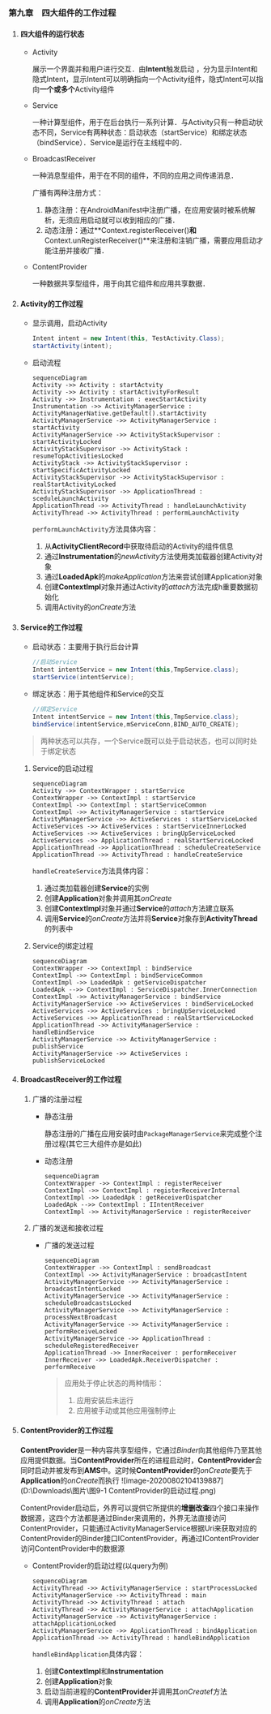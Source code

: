 ### 第九章　四大组件的工作过程

1. #### 四大组件的运行状态

   - Activity

     展示一个界面并和用户进行交互．由**Intent**触发启动 ，分为显示Intent和隐式Intent，显示Intent可以明确指向一个Activity组件，隐式Intent可以指向**一个或多个**Activity组件

   - Service

     一种计算型组件，用于在后台执行一系列计算．与Activity只有一种启动状态不同，Service有两种状态：启动状态（startService）和绑定状态（bindService）．Service是运行在主线程中的．

   - BroadcastReceiver

     一种消息型组件，用于在不同的组件，不同的应用之间传递消息．

     广播有两种注册方式：

     1. 静态注册：在AndroidManifest中注册广播，在应用安装时被系统解析，无须应用启动就可以收到相应的广播．
     2. 动态注册：通过**Context.registerReceiver()**和**Context.unRegisterReceiver()**来注册和注销广播，需要应用启动才能注册并接收广播．

   - ContentProvider

     一种数据共享型组件，用于向其它组件和应用共享数据．

2. #### Activity的工作过程

   - 显示调用，启动Activity

     ```java
     Intent intent = new Intent(this, TestActivity.Class);
     startActivity(intent);
     ```

   - 启动流程

     ```mermaid
     sequenceDiagram
     Activity ->> Activity : startActvity
     Activity ->> Activity : startActivityForResult
     Activity ->> Instrumentation : execStartActivity
     Instrumentation ->> ActivityManagerService : ActivityManagerNative.getDefault().startActivity
     ActivityManagerService ->> ActivityManagerService : startActivity
     ActivityManagerService ->> ActivityStackSupervisor : startActivityLocked
     ActivityStackSupervisor ->> ActivityStack : resumeTopActivitiesLocked
     ActivityStack ->> ActivityStackSupervisor : startSpecificActivityLocked
     ActivityStackSupervisor ->> ActivityStackSupervisor : realStartActivityLocked
     ActivityStackSupervisor ->> ApplicationThread : sceduleLaunchActivity
     ApplicationThread ->> ActivityThread : handleLaunchActivity
     ActivityThread ->> ActivityThread : performLaunchActivity
     ```

     `performLaunchActivity`方法具体内容：

     1. 从**ActivityClientRecord**中获取待启动的Activity的组件信息
     2. 通过**Instrumentation**的*newActivity*方法使用类加载器创建Activity对象
     3. 通过**LoadedApk**的*makeApplication*方法来尝试创建Application对象
     4. 创建**ContextImpl**对象并通过Activity的*attach*方法完成h重要数据初始化
     5. 调用Activity的*onCreate*方法

1. #### Service的工作过程

   - 启动状态：主要用于执行后台计算

     ```java
     //启动Service
     Intent intentService = new Intent(this,TmpService.class);
     startService(intentService);
     ```

   - 绑定状态：用于其他组件和Service的交互

     ```java
     //绑定Service
     Intent intentService = new Intent(this,TmpService.class);
     bindService(intentService,mServiceConn,BIND_AUTO_CREATE);
     ```

   > 两种状态可以共存，一个Service既可以处于启动状态，也可以同时处于绑定状态

   1. Service的启动过程
   
      ```mermaid
      sequenceDiagram
      Activity ->> ContextWrapper : startService
      ContextWrapper ->> ContextImpl : startService
      ContextImpl ->> ContextImpl : startServiceCommon
      ContextImpl ->> ActivityManagerService : startService
      ActivityManagerService ->> ActiveServices : startServiceLocked
      ActiveServices ->> ActiveServices : startServiceInnerLocked
      ActiveServices ->> ActiveServices : bringUpServiceLocked
      ActiveServices ->> ApplicationThread : realStartServiceLocked
      ApplicationThread ->> ApplicationThread : scheduleCreateService
      ApplicationThread ->> ActivityThread : handleCreateService
      ```
   
      `handleCreateService`方法具体内容：
   
      1. 通过类加载器创建**Service**的实例
      2. 创建**Application**对象并调用其*onCreate*
      3. 创建**ContextImpl**对象并通过**Service**的*attach*方法建立联系
      4. 调用**Service**的*onCreate*方法并将**Service**对象存到**ActivityThread**的列表中
   
   2. Service的绑定过程
   
      ```mermaid
      sequenceDiagram
      ContextWrapper ->> ContextImpl : bindService
      ContextImpl ->> ContextImpl : bindServiceCommon
      ContextImpl ->> LoadedApk : getServiceDispatcher
      LoadedApk -->> ContextImpl : ServiceDispatcher.InnerConnection
      ContextImpl ->> ActivityManagerService : bindService
      ActivityManagerService ->> ActiveServices : bindServiceLocked
      ActiveServices ->> ActiveServices : bringUpServiceLocked
      ActiveServices ->> ApplicationThread : realStartServiceLocked
      ApplicationThread ->> ActivityManagerService : handleBindService
      ActivityManagerService ->> ActivityManagerService : publishService
      ActivityManagerService ->> ActiveServices : publishServiceLocked
      ```
   
4. #### BroadcastReceiver的工作过程

   1. 广播的注册过程

      - 静态注册

        静态注册的广播在应用安装时由`PackageManagerService`来完成整个注册过程(其它三大组件亦是如此)

      - 动态注册

        ```mermaid
        sequenceDiagram
        ContextWrapper ->> ContextImpl : registerReceiver
        ContextImpl ->> ContextImpl : registerReceiverInternal
        ContextImpl ->> LoadedApk : getReceiverDispatcher
        LoadedApk -->> ContextImpl : IIntentReceiver
        ContextImpl ->> ActivityManagerService : registerReceiver
        ```

   2. 广播的发送和接收过程

      - 广播的发送过程

        ```mermaid
        sequenceDiagram
        ContextWrapper ->> ContextImpl : sendBroadcast
        ContextImpl ->> ActivityManagerService : broadcastIntent
        ActivityManagerService ->> ActivityManagerService : broadcastIntentLocked
        ActivityManagerService ->> ActivityManagerService : scheduleBroadcastsLocked
        ActivityManagerService ->> ActivityManagerService : processNextBroadcast
        ActivityManagerService ->> ActivityManagerService : performReceiveLocked
        ActivityManagerService ->> ApplicationThread : scheduleRegisteredReceiver
        ApplicationThread ->> InnerReceiver : performReceiver
        InnerReceiver ->> LoadedApk.ReceiverDispatcher : performReceive
        ```

        > 应用处于停止状态的两种情形：
        >
        > 1. 应用安装后未运行
        > 2. 应用被手动或其他应用强制停止

5. #### ContentProvider的工作过程

   **ContentProvider**是一种内容共享型组件，它通过*Binder*向其他组件乃至其他应用提供数据。当**ContentProvider**所在的进程启动时，**ContentProvider**会同时启动并被发布到**AMS**中。这时候**ContentProvider**的*onCreate*要先于**Application**的*onCreate*而执行
   ![image-20200802104139887](D:\Downloads\图片\图9-1 ContentProvider的启动过程.png)
   
   ContentProvider启动后，外界可以提供它所提供的**增删改查**四个接口来操作数据源，这四个方法都是通过Binder来调用的，外界无法直接访问ContentProvider，只能通过ActivityManagerService根据Uri来获取对应的ContentProvider的Binder接口IContentProvider，再通过IContentProvider访问ContentProvider中的数据源
   
   - ContentProvider的启动过程(以query为例)
   
     ```mermaid
     sequenceDiagram
     ActivityThread ->> ActivityManagerService : startProcessLocked
     ActivityManagerService ->> ActivityThread : main
     ActivityThread ->> ActivityThread : attach
     ActivityThread ->> ActivityManagerService : attachApplication
     ActivityManagerService ->> ActivityManagerService : attachApplicationLocked
     ActivityManagerService ->> ApplicationThread : bindApplication
     ApplicationThread ->> ActivityThread : handleBindApplication
     ```
   
     `handleBindApplication`具体内容：
   
     1. 创建**ContextImpl**和**Instrumentation**
     2. 创建**Application**对象
     3. 启动当前进程的**ContentProvider**并调用其*onCreate*f方法
     4. 调用**Application**的*onCreate*方法



